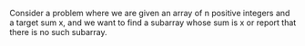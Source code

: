 Consider a problem where we are given an array of n positive
integers and a target sum x, and we want to find a subarray whose sum is x or
report that there is no such subarray.
